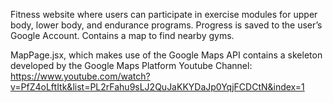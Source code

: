 Fitness website where users can participate in exercise modules for upper body, lower body, and endurance programs. Progress is saved to the user’s Google Account. Contains a map to find nearby gyms.

MapPage.jsx, which makes use of the Google Maps API contains a skeleton developed by
the Google Maps Platform Youtube Channel: https://www.youtube.com/watch?v=PfZ4oLftItk&list=PL2rFahu9sLJ2QuJaKKYDaJp0YqjFCDCtN&index=1
